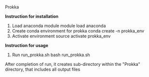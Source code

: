 Prokka

**********Instruction for installation**********
1. Load anaconda module
        module load anaconda
2. Create conda environment for prokka
        conda create -n prokka_env
3. Activate environment
        source activate prokka_env

**********Instruction for usage**********
1. Run run_prokka.sh
        bash run_prokka.sh

After completion of run, it creates sub-directory within the "Prokka" directory, that includes all output files 

